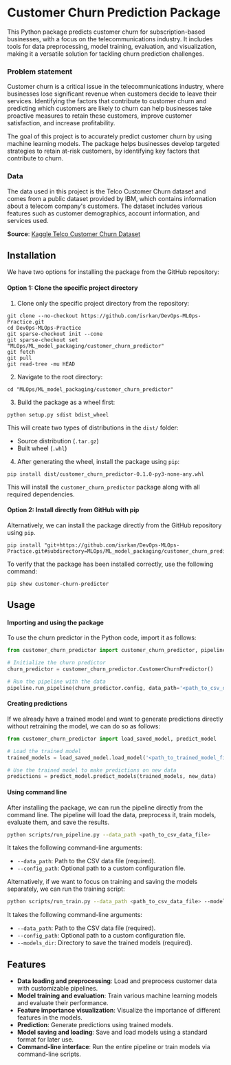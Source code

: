 # Customer Churn Prediction Package

This Python package predicts customer churn for subscription-based businesses, with a focus on the telecommunications industry. It includes tools for data preprocessing, model training, evaluation, and visualization, making it a versatile solution for tackling churn prediction challenges.

### Problem statement
Customer churn is a critical issue in the telecommunications industry, where businesses lose significant revenue when customers decide to leave their services. Identifying the factors that contribute to customer churn and predicting which customers are likely to churn can help businesses take proactive measures to retain these customers, improve customer satisfaction, and increase profitability.

The goal of this project is to accurately predict customer churn by using machine learning models. The package helps businesses develop targeted strategies to retain at-risk customers, by identifying key factors that contribute to churn.

### Data
The data used in this project is the Telco Customer Churn dataset and comes from a public dataset provided by IBM, which contains information about a telecom company's customers. The dataset includes various features such as customer demographics, account information, and services used.

**Source**: [Kaggle Telco Customer Churn Dataset](https://www.kaggle.com/datasets/blastchar/telco-customer-churn)

## Installation
We have two options for installing the package from the GitHub repository:

#### Option 1: Clone the specific project directory
1. Clone only the specific project directory from the repository:
```
git clone --no-checkout https://github.com/isrkan/DevOps-MLOps-Practice.git
cd DevOps-MLOps-Practice
git sparse-checkout init --cone
git sparse-checkout set "MLOps/ML_model_packaging/customer_churn_predictor"
git fetch
git pull
git read-tree -mu HEAD
```

2. Navigate to the root directory:
```
cd "MLOps/ML_model_packaging/customer_churn_predictor"
```

3. Build the package as a wheel first:
```
python setup.py sdist bdist_wheel
```

This will create two types of distributions in the `dist/` folder:
- Source distribution (`.tar.gz`)
- Built wheel (`.whl`)

4. After generating the wheel, install the package using `pip`:
```
pip install dist/customer_churn_predictor-0.1.0-py3-none-any.whl
```

This will install the `customer_churn_predictor` package along with all required dependencies.

#### Option 2: Install directly from GitHub with pip
Alternatively, we can install the package directly from the GitHub repository using `pip`.
```
pip install "git+https://github.com/isrkan/DevOps-MLOps-Practice.git#subdirectory=MLOps/ML_model_packaging/customer_churn_predictor"
```

To verify that the package has been installed correctly, use the following command:
```
pip show customer-churn-predictor
```

## Usage

#### Importing and using the package
To use the churn predictor in the Python code, import it as follows:
```python
from customer_churn_predictor import customer_churn_predictor, pipeline

# Initialize the churn predictor
churn_predictor = customer_churn_predictor.CustomerChurnPredictor()

# Run the pipeline with the data
pipeline.run_pipeline(churn_predictor.config, data_path='<path_to_csv_data_file>')
```

#### Creating predictions
If we already have a trained model and want to generate predictions directly without retraining the model, we can do so as follows:
```python
from customer_churn_predictor import load_saved_model, predict_model

# Load the trained model
trained_models = load_saved_model.load_model('<path_to_trained_model_file>')

# Use the trained model to make predictions on new data
predictions = predict_model.predict_models(trained_models, new_data)
```

#### Using command line
After installing the package, we can run the pipeline directly from the command line. The pipeline will load the data, preprocess it, train models, evaluate them, and save the results.

```bash
python scripts/run_pipeline.py --data_path <path_to_csv_data_file>
```

It takes the following command-line arguments:
- `--data_path`: Path to the CSV data file (required).
- `--config_path`: Optional path to a custom configuration file.

Alternatively, if we want to focus on training and saving the models separately, we can run the training script:

```bash
python scripts/run_train.py --data_path <path_to_csv_data_file> --models_dir <directory_to_save_models>
```

It takes the following command-line arguments:
- `--data_path`: Path to the CSV data file (required).
- `--config_path`: Optional path to a custom configuration file.
- `--models_dir`: Directory to save the trained models (required).

## Features

- **Data loading and preprocessing**: Load and preprocess customer data with customizable pipelines.
- **Model training and evaluation**: Train various machine learning models and evaluate their performance.
- **Feature importance visualization**: Visualize the importance of different features in the models.
- **Prediction**: Generate predictions using trained models.
- **Model saving and loading**: Save and load models using a standard format for later use.
- **Command-line interface**: Run the entire pipeline or train models via command-line scripts.